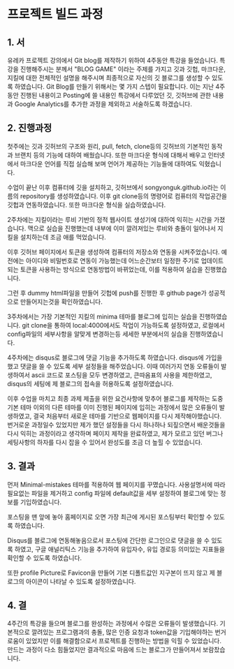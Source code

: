 # 프로젝트 빌드 과정

## 1. 서

유레카 프로젝트 강의에서 Git blog를 제작하기 위하여 4주동안 특강을 들었습니다. 
특강을 진행해주시는 분께서 "BLOG GAME" 이라는 주제를 가지고 깃과 깃헙, 마크다운, 지킬에 대한 전체적인 설명을 해주시며 최종적으로 자신의 깃 블로그를 생성할 수 있도록 하였습니다.
Git Blog를 만들기 위해서는 몇 가지 스텝이 필요합니다. 이는 지난 4주동안 진행된 내용이고 Posting에 쓸 내용인 특강에서 다루었던 깃, 깃허브에 관한 내용과 Google Analytics를 추가한 과정을 제외하고 서술하도록 하겠습니다.

## 2. 진행과정
첫주에는 깃과 깃허브의 구조와 원리, pull, fetch, clone등의 깃허브의 기본적인 동작과 브랜치 등의 기능에 대하여 배웠습니다. 또한 마크다운 형식에 대해서 배우고 인터넷에서 마크다운 언어를 직접 실습해 보며 언어가 제공하는 기능들에 대하여도 익혔습니다.

수업이 끝난 이후 컴퓨터에 깃을 설치하고, 깃허브에서 songyonguk.github.io라는 이름의 repository를 생성하였습니다.
이후 git clone등의 명령어로 컴퓨터의 작업공간을 깃헙과 연동하였습니다. 또한 마크다운 형식을 실습하였습니다.

2주차에는 지킬이라는 루비 기반의 정적 웹사이트 생성기에 대하여 익히는 시간을 가졌습니다. 맥으로 실습을 진행했는데 내부에 이미 깔려져있는 루비와 충돌이 일어나서 지킬을 설치하는데 조금 애를 먹었습니다.

이후 깃허브 페이지에서 토큰을 생성하여 컴퓨터의 저장소와 연동을 시켜주었습니다. 예전에는 아이디와 비밀번호로 연동이 가능했는데 어느순간보터 일정한 주기로 업데이트 되는 토큰을 사용하는 방식으로 연동방법이 바뀌었는데, 이를 적용하여 실습을 진행했습니다.

그런 후 dummy html파일을 만들어 깃헙에 push를 진행한 후 github page가 성공적으로 만들어지는것을 확인하였습니다.

3주차에서는 가장 기본적인 지킬의 minima 테마를 블로그에 입히는 실습을 진행하였습니다. git clone을 통하여 local:4000에서도 작업이 가능하도록 설정하였고, 로컬에서 config파일의 세부사항을 알맞게 변경하는등 세세한 부분에서의 실습을 진행하였습니다.

4주차에는 disqus로 블로그에 댓글 기능을 추가하도록 하였습니다. disqus에 가입을 했고 댓글을 쓸 수 있도록 세부 설정들을 해주었습니다. 이때 여러가지 연동 오류들이 발생하여서 ascii 코드로 포스팅을 모두 변경하였고, 큰따옴표의 사용을 제한하였고, disqus의 세팅에 제 블로그의 접속을 허용하도록 설정하였습니다.

이후 수업을 마치고 최종 과제 제출을 위한 요건사항에 맞추어 블로그를 제작하는 도중 기본 테마 이외의 다른 테마를 이미 진행된 페이지에 입히는 과정에서 많은 오류들이 발생하였고, 결국 처음부터 새로운 테마를 기반으로 웹페이지를 다시 제작해야했습니다. 번거로운 과정일수 있었지만 제가 했던 설정들을 다시 하나하나 되짚으면서 배운것들을 다시 익히는 과정이라고 생각하며 페이지 제작을 완료하였고, 제가 모르고 있던 버그나 세팅사항의 하자를 다시 잡을 수 있어서 완성도를 조금 더 높힐 수 있었습니다.

## 3. 결과

먼저 Minimal-mistakes 테마를 적용하여 웹 페이지를 꾸몄습니다. 사용설명서에 따라 필요없는 파일을 제거하고 config 파일에 default값을 세부 설정하여 블로그에 맞는 정보를 기입하였습니다.

포스팅을 맨 앞에 놓아 홈페이지로 오면 가장 최근에 게시된 포스팅부터 확인할 수 있도록 하였습니다.

Disqus를 블로그에 연동해놓음으로서 포스팅에 간단한 로그인으로 댓글을 쓸 수 있도록 하였고, 구글 애널리틱스 기능을 추가하여 유입자수, 유입 경로등 의미있는 지표들을 확인할 수 있도록 하였습니다.

또한 profile Picture로 Favicon을 만들어 기본 디폴트값인 지구본이 뜨지 않고 제 블로그의 아이콘이 나타날 수 있도록 설정하였습니다.

## 4. 결

4주간의 특강을 들으며 블로그를 완성하는 과정에서 수많은 오류들이 발생했습니다. 
기본적으로 깔려있는 프로그램과의 충돌, 많은 인증 요청과 token값을 기입해야하는 번거로움이 있었지만 이를 해결함으로서 프로젝트를 진행하는 방법을 익힐 수 있었습니다. 
만드는 과정이 다소 힘들었지만 결과적으로 마음에 드는 블로그가 만들어져서 보람찼습니다.

